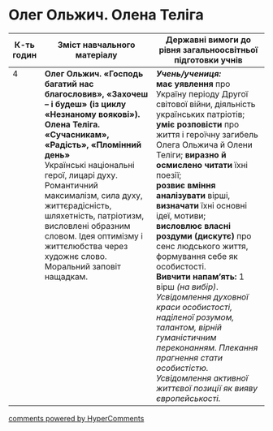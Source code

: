 <div id="hypercomments_widget" class="js-hypercomments-widget invisible"></div>

# Олег Ольжич. Олена Теліга

<table>
  <tr>
    <td width="10%" align="center"><b>К-ть годин</b></td>
    <td width="45%" align="center"><b>Зміст навчального матеріалу</b></td>
    <td width="45%" align="center"><b>Державні вимоги до рівня загальноосвітньої підготовки учнів</b></td>
  </tr>
<tbody>
  <tr>
<td width="10%" style="vertical-align:top !important;">4</td>
    <td width="45%" style="vertical-align:top !important;">
<b>Олег Ольжич. «Господь багатий нас благословив», «Захочеш – і будеш» (із циклу «Незнаному воякові»).</b><br>
<b>Олена Теліга. «Сучасникам», «Радість», «Пломінний день»</b><br>
Українські національні герої, лицарі  духу. Романтичний максималізм, сила духу, життєрадісність, шляхетність, патріотизм, висловлені образним словом. Ідея оптимізму і життєлюбства через художнє слово. Моральний заповіт нащадкам.
</td>
    <td width="45%" style="vertical-align:top !important;">
<i><b>Учень/учениця:</b></i><br>
<b>має уявлення</b> про Україну періоду Другої світової війни, діяльність українських патріотів;<br> 
<b>уміє розповісти</b> про життя і героїчну загибель Олега Ольжича й Олени Теліги; <b>виразно й осмислено читати</b> їхні поезії; <br>
<b>розвиє вміння аналізувати</b> вірші, <b>визначати</b> їхні основні ідеї, мотиви; <br>
<b>висловлює власні роздуми (дискутє)</b> про сенс людського життя, формування себе як особистості.<br>
<b>Вивчити напам’ять:</b> 1 вірш <i>(на вибір)</i>. <br> 
<i>Усвідомлення духовної краси особистості, наділеної розумом, талантом, вірній гуманістичним переконанням. Плекання прагнення стати особистістю. Усвідомлення активної життєвої позиції як вияву європейськості.</i> </td>
  </tr>
</tbody>
</table>

<div class="js-hypercomments-container">
<a href="http://hypercomments.com" class="hc-link" title="comments widget">comments powered by HyperComments</a>
</div>